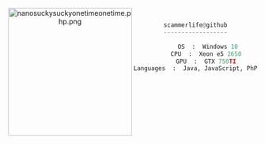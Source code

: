 <center>

<p align="middle">

<img src="https://i.pinimg.com/originals/96/a0/fc/96a0fce84427fedab035cc02f68332a3.jpg" align="left" alt="nanosuckysuckyonetimeonetime.php.png" width="250" height="260">

```py


scammerlife@github
------------------

       OS  :  Windows 10
      CPU  :  Xeon e5 2650
      GPU  :  GTX 750TI
Languages  :  Java, JavaScript, PhP
  
```
